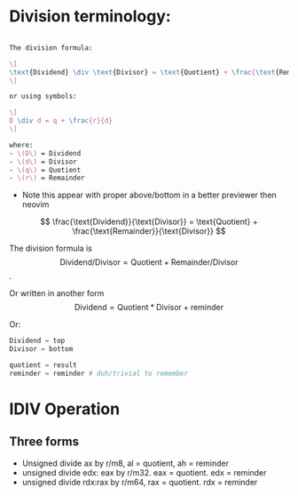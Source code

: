 # Division terminology: 

```latex

The division formula:

\[
\text{Dividend} \div \text{Divisor} = \text{Quotient} + \frac{\text{Remainder}}{\text{Divisor}}
\]

or using symbols:

\[
D \div d = q + \frac{r}{d}
\]

where:  
- \(D\) = Dividend  
- \(d\) = Divisor  
- \(q\) = Quotient  
- \(r\) = Remainder


```

- Note this appear with proper above/bottom in a better previewer then neovim

$$
\frac{\text{Dividend}}{\text{Divisor}} = \text{Quotient} + \frac{\text{Remainder}}{\text{Divisor}}
$$

The division formula is $$ \text{Dividend} / \text{Divisor} = \text{Quotient} + \text{Remainder} / \text{Divisor} $$.

Or written in another form
$$\text{Dividend} = \text{Quotient}*\text{Divisor} + \text{reminder}$$


Or: 
```python
Dividend = top
Divisor = bottom

quotient = result
reminder = reminder # duh/trivial to remember

```



# IDIV Operation

## Three forms 
- Unsigned divide ax by r/m8, al = quotient, ah = reminder
- unsigned divide edx: eax by r/m32. eax = quotient. edx = reminder
- unsigned divide rdx:rax by r/m64, rax = quotient. rdx = reminder
